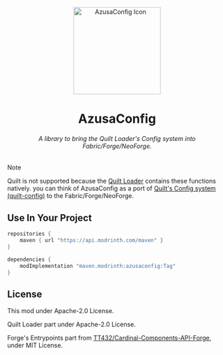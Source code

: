 <div align="center">

<img height="200" width="200" src="./icon/400x400-icon.png" alt="AzusaConfig Icon"/>

# AzusaConfig

###### A library to bring the Quilt Loader's Config system into Fabric/Forge/NeoForge.

</div>

> [!NOTE]
> Quilt is not supported because the [Quilt Loader](https://github.com/QuiltMC/quilt-loader) contains these functions natively. you can think of AzusaConfig as a port of [Quilt's Config system (quilt-config)](https://github.com/QuiltMC/quilt-config) to the Fabric/Forge/NeoForge.

## Use In Your Project

```groovy
repositories {
    maven { url "https://api.modrinth.com/maven" }
}

dependencies {
    modImplementation "maven.modrinth:azusaconfig:Tag"
}
```

## License
This mod under Apache-2.0 License.

Quilt Loader part under Apache-2.0 License.

Forge's Entrypoints part from [TT432/Cardinal-Components-API-Forge](https://github.com/TT432/Cardinal-Components-API-Forge/), under MIT License.